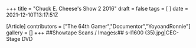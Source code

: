 +++
title = "Chuck E. Cheese's Show 2 2016"
draft = false
tags = [ ]
date = 2021-12-10T13:17:51Z

[Article]
contributors = ["The 64th Gamer","Documentor","YoyoandRonnie"]
gallery = []
+++
##Showtape Scans / Images:##
<gallery>
s-l1600 (35).jpg|CEC-Stage DVD
</gallery>